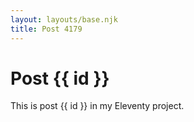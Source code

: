 ```yaml
---
layout: layouts/base.njk
title: Post 4179
---
```


# Post {{ id }}

This is post {{ id }} in my Eleventy project.
